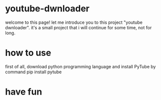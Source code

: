 # youtube-dwnloader
welcome to this page!
let me introduce you to this project "youtube dwnloader".
it's a small project that i will continue for some time, not for long.
# how to use
first of all, download python programming language and install PyTube by command pip install pytube
# have fun
